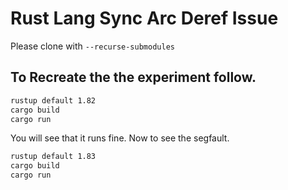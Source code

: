 # Rust Lang Sync Arc Deref Issue
Please clone with `--recurse-submodules`
## To Recreate the the experiment follow.

```bash
rustup default 1.82
cargo build
cargo run
```
You will see that it runs fine.
Now to see the segfault.

```bash
rustup default 1.83
cargo build
cargo run
```
